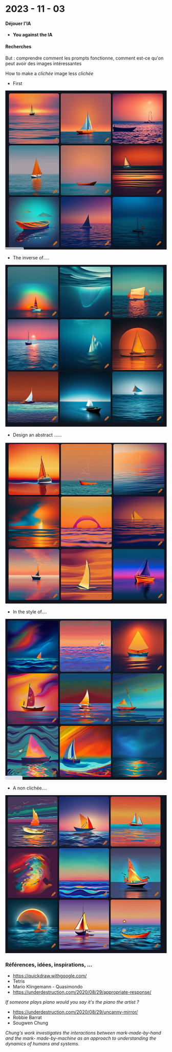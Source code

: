 # 2023 - 11 - 03

#### Déjouer l'IA

- **You against the IA**

#### Recherches 

But : comprendre comment les prompts fonctionne, comment est-ce qu'on peut avoir des images intéressantes 

How to make a *clichée* image less *clichée* 

- First

![image-20231104123318025](images\image-20231104123318025.png)

- The inverse of.....

![image-20231104122134640](images\image-20231104122134640.png)

- Design an abstract ......

![image-20231104122312651](images\image-20231104122312651.png)

- In the style of....

![image-20231104122627086](images\image-20231104122627086.png)

- A non clichée....

![image-20231104123018814](images\image-20231104123018814.png)



### Références, idées, inspirations, ...

- https://quickdraw.withgoogle.com/
- Tetris
- Mario Klingemann - Quasimondo
- https://underdestruction.com/2020/08/29/appropriate-response/

*If someone plays piano would you say it's the piano the artist ?*

- https://underdestruction.com/2020/08/29/uncanny-mirror/
- Robbie Barrat
- Sougwen Chung

*Chung's work investigates the interactions between mark-made-by-hand and the mark- made-by-machine as an approach to understanding the dynamics of humans and systems.*

